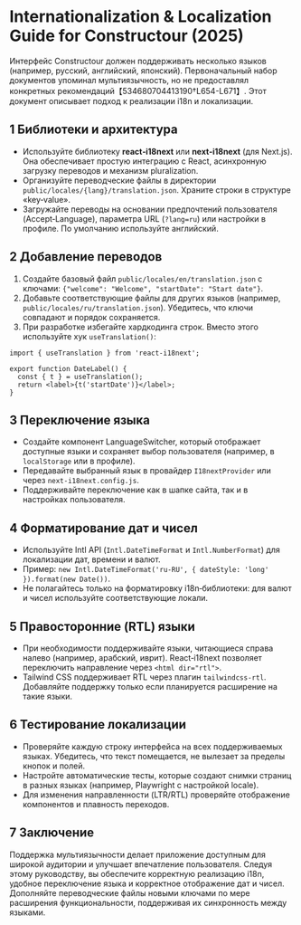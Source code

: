 # Internationalization & Localization Guide for Constructour (2025)

Интерфейс Constructour должен поддерживать несколько языков (например, русский, английский, японский). Первоначальный набор документов упоминал мультиязычность, но не предоставлял конкретных рекомендаций【534680704413190†L654-L671】. Этот документ описывает подход к реализации i18n и локализации.

## 1 Библиотеки и архитектура

- Используйте библиотеку **react‑i18next** или **next‑i18next** (для Next.js). Она обеспечивает простую интеграцию с React, асинхронную загрузку переводов и механизм pluralization.
- Организуйте переводческие файлы в директории `public/locales/{lang}/translation.json`. Храните строки в структуре «key‑value».
- Загружайте переводы на основании предпочтений пользователя (Accept‑Language), параметра URL (`?lang=ru`) или настройки в профиле. По умолчанию используйте английский.

## 2 Добавление переводов

1. Создайте базовый файл `public/locales/en/translation.json` с ключами: `{"welcome": "Welcome", "startDate": "Start date"}`.
2. Добавьте соответствующие файлы для других языков (например, `public/locales/ru/translation.json`). Убедитесь, что ключи совпадают и порядок сохраняется.
3. При разработке избегайте хардкодинга строк. Вместо этого используйте хук `useTranslation()`:

```tsx
import { useTranslation } from 'react-i18next';

export function DateLabel() {
  const { t } = useTranslation();
  return <label>{t('startDate')}</label>;
}
```

## 3 Переключение языка

- Создайте компонент LanguageSwitcher, который отображает доступные языки и сохраняет выбор пользователя (например, в `localStorage` или в профиле). 
- Передавайте выбранный язык в провайдер `I18nextProvider` или через `next-i18next.config.js`.
- Поддерживайте переключение как в шапке сайта, так и в настройках пользователя.

## 4 Форматирование дат и чисел

- Используйте Intl API (`Intl.DateTimeFormat` и `Intl.NumberFormat`) для локализации дат, времени и валют. 
- Пример: `new Intl.DateTimeFormat('ru-RU', { dateStyle: 'long' }).format(new Date())`.
- Не полагайтесь только на форматировку i18n‑библиотеки: для валют и чисел используйте соответствующие локали.

## 5 Правосторонние (RTL) языки

- При необходимости поддерживайте языки, читающиеся справа налево (например, арабский, иврит). React‑i18next позволяет переключить направление через `<html dir="rtl">`. 
- Tailwind CSS поддерживает RTL через плагин `tailwindcss-rtl`. Добавляйте поддержку только если планируется расширение на такие языки.

## 6 Тестирование локализации

- Проверяйте каждую строку интерфейса на всех поддерживаемых языках. Убедитесь, что текст помещается, не вылезает за пределы кнопок и полей.
- Настройте автоматические тесты, которые создают снимки страниц в разных языках (например, Playwright с настройкой locale).
- Для изменения направленности (LTR/RTL) проверяйте отображение компонентов и плавность переходов.

## 7 Заключение

Поддержка мультиязычности делает приложение доступным для широкой аудитории и улучшает впечатление пользователя. Следуя этому руководству, вы обеспечите корректную реализацию i18n, удобное переключение языка и корректное отображение дат и чисел. Дополняйте переводческие файлы новыми ключами по мере расширения функциональности, поддерживая их синхронность между языками.